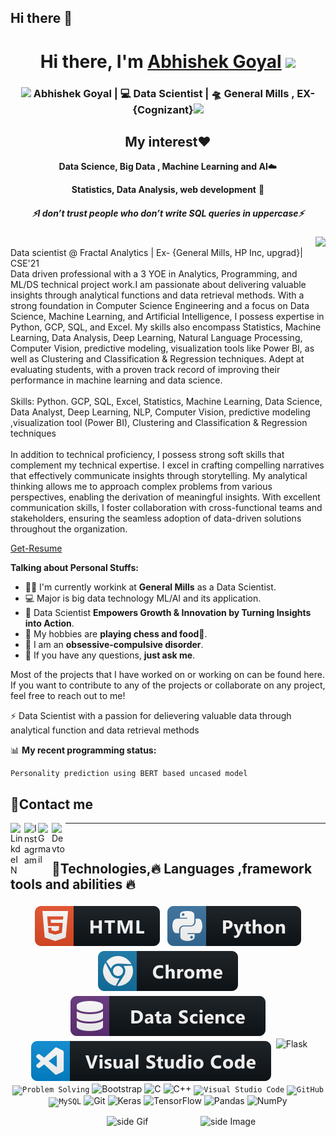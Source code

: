 ## Hi there 👋

<!--
**Abhishek445566/Abhishek445566** is a ✨ _special_ ✨ repository because its `README.md` (this file) appears on your GitHub profile.

Here are some ideas to get you started:

- 🔭 I’m currently working on ...
- 🌱 I’m currently learning ...
- 👯 I’m looking to collaborate on ...
- 🤔 I’m looking for help with ...
- 💬 Ask me about ...
- 📫 How to reach me: ...
- 😄 Pronouns: ...
- ⚡ Fun fact: ...
-->
<!--
**mrperfectpandit/mrperfectpandit** is a ✨ _special_ ✨ repository because its `README.md` (this file) appears on your GitHub profile.

Here are some ideas to get you started:

- 🔭 I’m currently working on ...
- 🌱 I’m currently learning ...
- 👯 I’m looking to collaborate on ...
- 🤔 I’m looking for help with ...
- 💬 Ask me about ...
- 📫 How to reach me: ...
- 😄 Pronouns: ...
- ⚡ Fun fact: ...
-->
<div align="center">
   <h1>Hi there, I'm <a href="https://portfolioaman.herokuapp.com/">Abhishek Goyal</a> <img src="https://media.giphy.com/media/hvRJCLFzcasrR4ia7z/giphy.gif" width="25px"> </h1>
</div>




<div align="center">
<h3><img src="https://media.giphy.com/media/WUlplcMpOCEmTGBtBW/giphy.gif" width="30"> Abhishek Goyal | 💻 Data Scientist | 🛸 General Mills , EX- {Cognizant}<img src="https://media.giphy.com/media/WUlplcMpOCEmTGBtBW/giphy.gif" width="30"></h3>
   
 ## My interest❤️ 

**Data Science, Big Data , Machine Learning and AI**☁️

**Statistics, Data Analysis, web development** 🤖️
</div>

<h5 align="center">
   <i>⚡️I don’t trust people who don’t write SQL queries in uppercase⚡️</i>
</h5>
  
<img  align='right' src="https://media4.giphy.com/media/RbDKaczqWovIugyJmW/giphy.gif?cid=ecf05e471rew6d20ix9zlnywv68d8a7b4zf622ojzuiij5pw&rid=giphy.gif&ct=g">
<br>
Data scientist @ Fractal Analytics | Ex- {General Mills, HP Inc, upgrad}| CSE'21
<br>
Data driven professional with a 3 YOE in Analytics, Programming, and ML/DS technical project work.I am passionate about delivering valuable insights through analytical functions and data retrieval methods. With a strong foundation in Computer Science Engineering and a focus on Data Science, Machine Learning, and Artificial Intelligence, I possess expertise in Python, GCP, SQL, and Excel. My skills also encompass Statistics, Machine Learning, Data Analysis, Deep Learning, Natural Language Processing, Computer Vision, predictive modeling, visualization tools like Power BI, as well as Clustering and Classification & Regression techniques.
Adept at evaluating students, with a proven track record of improving their performance in machine learning and data science.
<br>
<br>
Skills: Python. GCP, SQL, Excel, Statistics, Machine Learning, Data Science, Data Analyst, Deep Learning, NLP, Computer Vision, predictive modeling ,visualization tool (Power BI), Clustering and Classification & Regression techniques
<br>
<br>
In addition to technical proficiency, I possess strong soft skills that complement my technical expertise. I excel in crafting compelling narratives that effectively communicate insights through storytelling. My analytical thinking allows me to approach complex problems from various perspectives, enabling the derivation of meaningful insights. With excellent communication skills, I foster collaboration with cross-functional teams and stakeholders, ensuring the seamless adoption of data-driven solutions throughout the organization.

[Get-Resume](https://drive.google.com/file/d/1zut2ahcvyIoCNgj2DTtsTQ2aeaV7s0Id/view?usp=sharing)

**Talking about Personal Stuffs:**

- 👨‍🏛 I'm currently workink at **General Mills** as a Data Scientist.
- 💻 Major is big data technology ML/AI and its application.
- 🌱 Data Scientist **Empowers Growth & Innovation by Turning Insights into Action**.
- 🤔 My hobbies are **playing chess and food🍕**.
- 💼 I am an **obsessive-compulsive disorder**.
- 💬 If you have any questions, **just ask me**.


Most of the projects that I have worked on or working on can be found here. If you want to contribute to any of the projects or collaborate on any project, feel free to reach out to me!

⚡ Data Scientist with a passion for delievering valuable data through analytical function and data retrieval methods

📊 **My recent programming status:**
<!--START_SECTION:waka-->
```text
Personality prediction using BERT based uncased model
```
## 🤝Contact me  
<a target="_blank" href="www.linkedin.com/in/aman-sharma-01b185190/">
  <img align="left" alt="LinkdeIN" width="22px" src="https://cdn.jsdelivr.net/npm/simple-icons@v3/icons/linkedin.svg" />
</a>  <a target="_blank" href="https://www.instagram.com/aman___sharma/">
  <img align="left" alt="Instagram" width="22px" src="https://cdn.jsdelivr.net/npm/simple-icons@v3/icons/instagram.svg" /></a>  <a target="_blank" href="mailto:aman.sharmatds1999@gmail.com"> 
  <img align="left" alt="Gmail" width="22px" src="https://cdn.jsdelivr.net/npm/simple-icons@v3/icons/gmail.svg" />
</a>  <a target="_blank" href="https://portfolioaman.herokuapp.com/">
  <img align="left" alt="Devto" width="22px" src="https://cdn.jsdelivr.net/npm/simple-icons@v3/icons/dev-dot-to.svg" />
</a>  
<hr>
<br>

## 🔧Technologies,🔥 Languages ,framework tools and abilities 🔥
<p align="center">
  <!-- For more icons please follow  https://github.com/MikeCodesDotNET/ColoredBadges -->
  <img src="https://raw.githubusercontent.com/8bithemant/8bithemant/master/svg/dev/languages/html.svg" alt="html" style="vertical-align:top; margin:4px">    
  <img src="https://raw.githubusercontent.com/8bithemant/8bithemant/master/svg/dev/languages/python.svg" alt="python" style="vertical-align:top; margin:4px">
  <img src="https://raw.githubusercontent.com/8bithemant/8bithemant/master/svg/dev/misc/chrome.svg" alt="chrome" style="vertical-align:top; margin:4px">
  <img src="https://raw.githubusercontent.com/8bithemant/8bithemant/master/svg/dev/misc/datascience.svg" alt="datascience" style="vertical-align:top; margin:4px">
  <img src="https://raw.githubusercontent.com/8bithemant/8bithemant/master/svg/dev/tools/visualstudio_code.svg" alt="vscode" style="vertical-align:top; margin:4px">
  <img alt="Flask" src="https://img.shields.io/badge/flask-%23000.svg?style=for-the-badge&logo=flask&logoColor=white"/>
  <code><img title="Problem Solving" height="25" src="https://github.com/zumrudu-anka/zumrudu-anka/blob/master/images/problemSolving.png"></code>
  <img alt="Bootstrap" src="https://img.shields.io/badge/bootstrap-%23563D7C.svg?style=for-the-badge&logo=bootstrap&logoColor=white"/>
  <img alt="C" src="https://img.shields.io/badge/c-%2300599C.svg?style=for-the-badge&logo=c&logoColor=white"/>
  <img alt="C++" src="https://img.shields.io/badge/c++-%2300599C.svg?style=for-the-badge&logo=c%2B%2B&ogoColor=white"/>
  <code><img title="Visual Studio Code" height="25" src="https://github.com/zumrudu-anka/zumrudu-anka/blob/master/images/vscode.png"></code>
  <code><img title="GitHub" height="25" src="https://github.com/zumrudu-anka/zumrudu-anka/blob/master/images/github.svg"></code>
  <code><img title="MySQL" height="25" src="https://github.com/zumrudu-anka/zumrudu-anka/blob/master/images/mysql.svg"></code>
  <img alt="Git" src="https://img.shields.io/badge/git-%23F05033.svg?style=for-the-badge&logo=git&logoColor=white"/>
   
  <img alt="Keras" src="https://img.shields.io/badge/Keras-%23D00000.svg?style=for-the-badge&logo=Keras&logoColor=white"/>
  <img alt="TensorFlow" src="https://img.shields.io/badge/TensorFlow-%23FF6F00.svg?style=for-the-badge&logo=TensorFlow&logoColor=white" />
  <img alt="Pandas" src="https://img.shields.io/badge/pandas-%23150458.svg?style=for-the-badge&logo=pandas&logoColor=white" />
  <img alt="NumPy" src="https://img.shields.io/badge/numpy-%23013243.svg?style=for-the-badge&logo=numpy&logoColor=white" />

</p>




<img src="https://github.com/sciencepal/sciencepal/blob/master/assets/life_balance.gif" alt="side Image" align="right" width="200" height="auto" />
<a href="https://ko-fi.com/sciencepal"> <img src="https://media3.giphy.com/media/ZEB6yFbLnhyQf7g3hn/giphy.gif" alt="side Gif" align="right" width="150" height="auto"/> </a>
